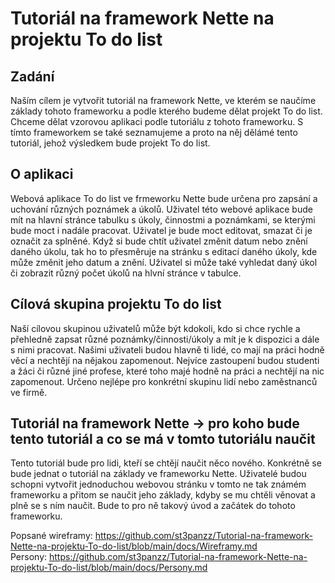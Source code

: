 # Tutoriál na framework Nette na projektu To do list

## Zadání                                                                                                                                                                        
Naším cílem je vytvořit tutoriál na framework Nette, ve kterém se naučíme základy tohoto frameworku a podle kterého budeme dělat projekt To do list. Chceme dělat vzorovou aplikaci podle tutoriálu z tohoto frameworku. S tímto frameworkem se také seznamujeme a proto na něj dělámé tento tutoriál, jehož výsledkem bude projekt To do list.

## O aplikaci
Webová aplikace To do list ve frmeworku Nette bude určena pro zapsání a uchování různých poznámek a úkolů. Uživatel této webové aplikace bude mít na hlavní stránce tabulku s úkoly, činnostmi a poznámkami, se kterými bude moct i nadále pracovat. Uživatel je bude moct editovat, smazat či je označit za splněné. Když si bude chtít uživatel změnit datum nebo znění daného úkolu, tak ho to přesměruje na stránku s editací daného úkoly, kde může změnit jeho datum a znění. Uživatel si může také vyhledat daný úkol či zobrazit různý počet úkolů na hlvní stránce v tabulce.

## Cílová skupina projektu To do list
Naší cílovou skupinou uživatelů může být kdokoli, kdo si chce rychle a přehledně zapsat různé poznámky/činnosti/úkoly a mít je k dispozici a dále s nimi pracovat. Našimi uživateli budou hlavně ti lidé, co mají na práci hodně věcí a nechtějí na nějakou zapomenout. Nejvíce zastoupení budou studenti a žáci či různé jiné profese, které toho majé hodně na práci a nechtějí na nic zapomenout. Určeno nejlépe pro konkrétní skupinu lidí nebo zaměstnanců ve firmě.

## Tutoriál na framework Nette -> pro koho bude tento tutoriál a co se má v tomto tutoriálu naučit
Tento tutoriál bude pro lidi, kteří se chtějí naučit něco nového. Konkrétně se bude jednat o tutoriál na základy ve frameworku Nette. Uživatelé budou schopni vytvořit jednoduchou webovou stránku v tomto ne tak známém frameworku a přitom se naučit jeho základy, kdyby se mu chtěli věnovat a plně se s ním naučit. Bude to pro ně takový úvod a začátek do tohoto frameworku.

Popsané wireframy: https://github.com/st3panzz/Tutorial-na-framework-Nette-na-projektu-To-do-list/blob/main/docs/Wireframy.md                                                     
Persony: https://github.com/st3panzz/Tutorial-na-framework-Nette-na-projektu-To-do-list/blob/main/docs/Persony.md
